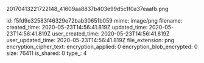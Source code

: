 20170413221722148_41609aa8837b403e99d5c1f0a37eaafb.png

id: f5fd9e32583f46329e72bab30651b059
mime: image/png
filename: 
created_time: 2020-05-23T14:56:41.819Z
updated_time: 2020-05-23T14:56:41.819Z
user_created_time: 2020-05-23T14:56:41.819Z
user_updated_time: 2020-05-23T14:56:41.819Z
file_extension: png
encryption_cipher_text: 
encryption_applied: 0
encryption_blob_encrypted: 0
size: 76411
is_shared: 0
type_: 4